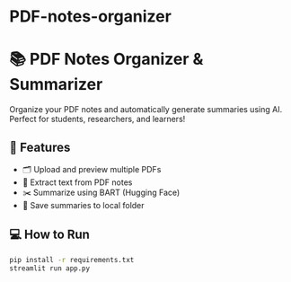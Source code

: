 # PDF-notes-organizer
# 📚 PDF Notes Organizer & Summarizer

Organize your PDF notes and automatically generate summaries using AI. Perfect for students, researchers, and learners!

## 🔧 Features
- 🗂️ Upload and preview multiple PDFs
- 🧠 Extract text from PDF notes
- ✂️ Summarize using BART (Hugging Face)
- 💾 Save summaries to local folder

## 💻 How to Run

```bash
pip install -r requirements.txt
streamlit run app.py
